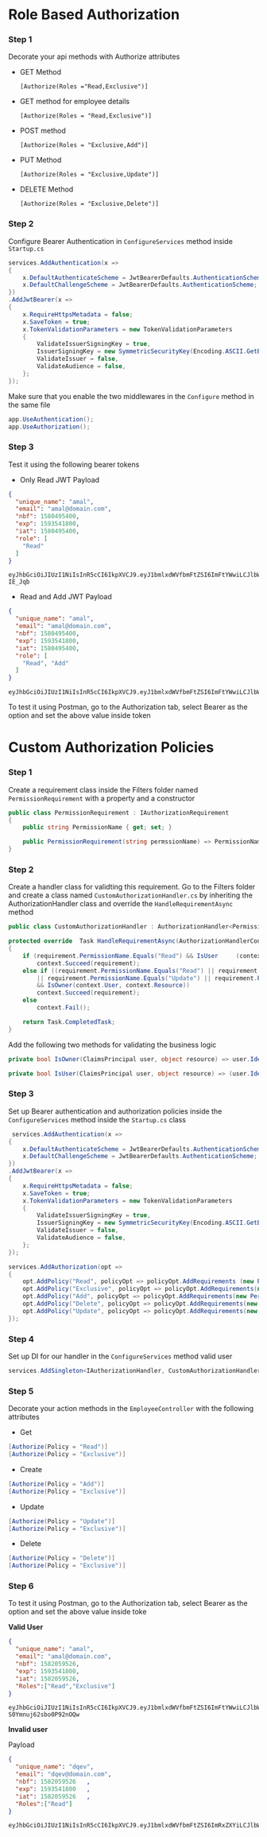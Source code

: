 # Role Based Authorization

### Step 1
Decorate your api methods with Authorize attributes

- GET Method

  ```[Authorize(Roles ="Read,Exclusive")]```

- GET method for employee details

   ```[Authorize(Roles = "Read,Exclusive")]```

- POST method
   
   ```[Authorize(Roles = "Exclusive,Add")]```

- PUT Method

   ```[Authorize(Roles = "Exclusive,Update")]```

- DELETE Method

   ```[Authorize(Roles = "Exclusive,Delete")]```

### Step 2
Configure Bearer Authentication in `ConfigureServices` method inside `Startup.cs`

```csharp
services.AddAuthentication(x =>
{
    x.DefaultAuthenticateScheme = JwtBearerDefaults.AuthenticationScheme;
    x.DefaultChallengeScheme = JwtBearerDefaults.AuthenticationScheme;
})
.AddJwtBearer(x =>
{
    x.RequireHttpsMetadata = false;
    x.SaveToken = true;
    x.TokenValidationParameters = new TokenValidationParameters
    {
        ValidateIssuerSigningKey = true,
        IssuerSigningKey = new SymmetricSecurityKey(Encoding.ASCII.GetBytes(Configuration["Jwt:Key"])),
        ValidateIssuer = false,
        ValidateAudience = false,
    };
});
```

Make sure that you enable the two middlewares in the `Configure` method in the same file

```csharp
app.UseAuthentication();
app.UseAuthorization();
```
### Step 3
Test it using the following bearer tokens

- Only Read
JWT Payload
```json
{
  "unique_name": "amal",
  "email": "amal@domain.com",
  "nbf": 1580495400,
  "exp": 1593541800,
  "iat": 1580495400,
  "role": [
    "Read"
  ]
}
```

```text
eyJhbGciOiJIUzI1NiIsInR5cCI6IkpXVCJ9.eyJ1bmlxdWVfbmFtZSI6ImFtYWwiLCJlbWFpbCI6ImFtYWxAZG9tYWluLmNvbSIsIm5iZiI6MTU4MDQ5NTQwMCwiZXhwIjoxNTkzNTQxODAwLCJpYXQiOjE1ODA0OTU0MDAsInJvbGUiOlsiUmVhZCJdfQ.NDt3rexUWbAs2U3y_dtVxakboKl3NdFEcAm-IE_Jqb
```

- Read and Add
JWT Payload

```json
{
  "unique_name": "amal",
  "email": "amal@domain.com",
  "nbf": 1580495400,
  "exp": 1593541800,
  "iat": 1580495400,
  "role": [
    "Read", "Add"
  ]
}
```

```text
eyJhbGciOiJIUzI1NiIsInR5cCI6IkpXVCJ9.eyJ1bmlxdWVfbmFtZSI6ImFtYWwiLCJlbWFpbCI6ImFtYWxAZG9tYWluLmNvbSIsIm5iZiI6MTU4MDQ5NTQwMCwiZXhwIjoxNTkzNTQxODAwLCJpYXQiOjE1ODA0OTU0MDAsInJvbGUiOlsiUmVhZCIsIkFkZCJdfQ.98WBVh1jTufrys1L2pfFewZ9kVBo8v_a4P8vEHKaDsQ
```
To test it using Postman, go to the Authorization tab, select Bearer as the option and set the above value inside token

# Custom Authorization Policies

### Step 1

Create  a requirement class inside the Filters folder named `PermissionRequirement` with a property and a constructor

```csharp
public class PermissionRequirement : IAuthorizationRequirement
{
    public string PermissionName { get; set; }

    public PermissionRequirement(string permssionName) => PermissionName = permssionName; 
}
```

### Step 2 
Create a handler class for validting this requirement. Go to the Filters folder and create a class named `CustomAuthorizationHandler.cs` by inheriting the AuthorizationHandler class and override the 
`HandleRequirementAsync` method

```csharp
public class CustomAuthorizationHandler : AuthorizationHandler<PermissionRequirement>
```

```csharp
protected override  Task HandleRequirementAsync(AuthorizationHandlerContext context, PermissionRequirement requirement)
{
    if (requirement.PermissionName.Equals("Read") && IsUser     (context.User, context.Resource))
        context.Succeed(requirement);
    else if ((requirement.PermissionName.Equals("Read") || requirement.PermissionName.Equals("Delete")
        || requirement.PermissionName.Equals("Update") || requirement.PermissionName.Equals("Add") || requirement.PermissionName.Equals("Exclusive"))
        && IsOwner(context.User, context.Resource))
        context.Succeed(requirement);
    else
        context.Fail();

    return Task.CompletedTask;
}
```
Add the following two methods for validating the business logic


```csharp
private bool IsOwner(ClaimsPrincipal user, object resource) => user.Identity.Name.Equals("amal")?true:false;

private bool IsUser(ClaimsPrincipal user, object resource) => (user.Identity.Name.Equals("amal") || user.Identity.Name.Equals("dev") )? true : false;
```

### Step 3

Set up Bearer authentication and authorization policies inside the `ConfigureServices` method inside the `Startup.cs` class

```csharp
 services.AddAuthentication(x =>
{
    x.DefaultAuthenticateScheme = JwtBearerDefaults.AuthenticationScheme;
    x.DefaultChallengeScheme = JwtBearerDefaults.AuthenticationScheme;
})
.AddJwtBearer(x =>
{
    x.RequireHttpsMetadata = false;
    x.SaveToken = true;
    x.TokenValidationParameters = new TokenValidationParameters
    {
        ValidateIssuerSigningKey = true,
        IssuerSigningKey = new SymmetricSecurityKey(Encoding.ASCII.GetBytes(Configuration["Jwt:Key"])),
        ValidateIssuer = false,
        ValidateAudience = false,
    };
});

services.AddAuthorization(opt =>
{
    opt.AddPolicy("Read", policyOpt => policyOpt.AddRequirements (new PermissionRequirement("Read")));
    opt.AddPolicy("Exclusive", policyOpt => policyOpt.AddRequirements(new PermissionRequirement("Exclusive")));
    opt.AddPolicy("Add", policyOpt => policyOpt.AddRequirements(new PermissionRequirement("Add")));
    opt.AddPolicy("Delete", policyOpt => policyOpt.AddRequirements(new PermissionRequirement("Delete")));
    opt.AddPolicy("Update", policyOpt => policyOpt.AddRequirements(new PermissionRequirement("Update")));
});
```

### Step 4
Set up DI for our handler in the `ConfigureServices` method
valid user

```csharp
services.AddSingleton<IAuthorizationHandler, CustomAuthorizationHandler>();
```
### Step 5 
Decorate your action methods in the `EmployeeController` with the following attributes
- Get

```csharp
[Authorize(Policy = "Read")]
[Authorize(Policy = "Exclusive")]
```
- Create

```csharp
[Authorize(Policy = "Add")]
[Authorize(Policy = "Exclusive")]
```
- Update

```csharp
[Authorize(Policy = "Update")]
[Authorize(Policy = "Exclusive")]
```
- Delete

```csharp
[Authorize(Policy = "Delete")]
[Authorize(Policy = "Exclusive")]
```
### Step 6

To test it using Postman, go to the Authorization tab, select Bearer as the option and set the above value inside toke

**Valid User**

```json
{
  "unique_name": "amal",
  "email": "amal@domain.com",
  "nbf": 1582059526,
  "exp": 1593541800,
  "iat": 1582059526,
  "Roles":["Read","Exclusive"]
}
```
```text
eyJhbGciOiJIUzI1NiIsInR5cCI6IkpXVCJ9.eyJ1bmlxdWVfbmFtZSI6ImFtYWwiLCJlbWFpbCI6ImFtYWxAZG9tYWluLmNvbSIsIm5iZiI6MTU4MjA1OTUyNiwiZXhwIjoxNTkzNTQxODAwLCJpYXQiOjE1ODIwNTk1MjYsIlJvbGVzIjpbIlJlYWQiLCJFeGNsdXNpdmUiXX0.9823G5VqmqwW5b4UKW_rea-S0Ymnuj62sbo0P92nOQw
```

**Invalid user**

Payload
```json
{
  "unique_name": "dqev",
  "email": "dqev@domain.com",
  "nbf": 1582059526   ,
  "exp": 1593541800   ,
  "iat": 1582059526   ,
  "Roles":["Read"]
}
```

```text
eyJhbGciOiJIUzI1NiIsInR5cCI6IkpXVCJ9.eyJ1bmlxdWVfbmFtZSI6ImRxZXYiLCJlbWFpbCI6ImRxZXZAZG9tYWluLmNvbSIsIm5iZiI6MTU4MjA1OTUyNiwiZXhwIjoxNTgyMDU5NTU1LCJpYXQiOjE1ODIwNTk1MjYsIlJvbGVzIjpbIlJlYWQiXX0.WIzix1BfVLsFqaBDHS0LBST734kkti1hW_44EX2gWMM
```
